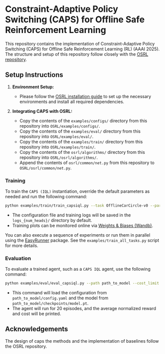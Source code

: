 # Constraint-Adaptive Policy Switching (CAPS) for Offline Safe Reinforcement Learning

This repository contains the implementation of Constraint-Adaptive Policy Switching (CAPS) for Offline Safe Reinforcement Learning (RL) (AAAI 2025). The structure and setup of this repository follow closely with the [OSRL repository](https://github.com/liuzuxin/OSRL).

## Setup Instructions

1. **Environment Setup:**
   - Please follow the [OSRL installation guide](https://github.com/liuzuxin/OSRL) to set up the necessary environments and install all required dependencies.

2. **Integrating CAPS with OSRL:**
   - Copy the contents of the `examples/configs/` directory from this repository into `OSRL/examples/configs/`.
   - Copy the contents of the `examples/eval/` directory from this repository into `OSRL/examples/eval/`.
   - Copy the contents of the `examples/train/` directory from this repository into `OSRL/examples/train/`.
   - Copy the contents of the `osrl/algorithms/` directory from this repository into `OSRL/osrl/algorithms/`.
   - Append the contents of `osrl/common/net.py` from this repository to `OSRL/osrl/common/net.py`.


### Training

To train the `CAPS (IQL)` instantiation, override the default parameters as needed and run the following command:

```bash
python examples/train/train_capsiql.py --task OfflineCarCircle-v0 --param1 args1 ...
```

- The configuration file and training logs will be saved in the `logs_{num_heads}/` directory by default.
- Training plots can be monitored online via [Weights & Biases (Wandb)](https://wandb.ai/).

You can also execute a sequence of experiments or run them in parallel using the [EasyRunner](https://github.com/liuzuxin/easy-runner) package. See the `examples/train_all_tasks.py` script for more details.

### Evaluation

To evaluate a trained agent, such as a `CAPS IQL` agent, use the following command:

```bash
python examples/eval/eval_capsiql.py --path path_to_model --cost_limit 20 --eval_episodes 20
```

- This command will load the configuration from `path_to_model/config.yaml` and the model from `path_to_model/checkpoints/model.pt`.
- The agent will run for 20 episodes, and the average normalized reward and cost will be printed.

## Acknowledgements

The design of caps the methods and the implementation of baselines follow the OSRL repository.

